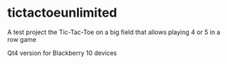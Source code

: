 # tictactoeunlimited
A test project the Tic-Tac-Toe on a big field that allows playing 4 or 5 in a row game

Qt4 version for Blackberry 10 devices
